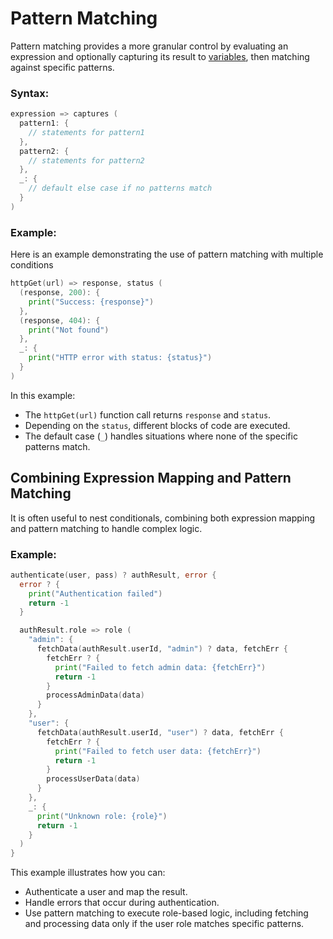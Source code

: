# Pattern Matching

Pattern matching provides a more granular control by evaluating an expression and optionally capturing its result to [variables](variables.md), then matching against specific patterns.

### Syntax:

```go
expression => captures (
  pattern1: {
    // statements for pattern1
  },
  pattern2: {
    // statements for pattern2
  },
  _: {
    // default else case if no patterns match
  }
)
```

### Example:

Here is an example demonstrating the use of pattern matching with multiple conditions

```go
httpGet(url) => response, status (
  (response, 200): {
    print("Success: {response}")
  },
  (response, 404): {
    print("Not found")
  },
  _: {
    print("HTTP error with status: {status}")
  }
)
```

In this example:
- The `httpGet(url)` function call returns `response` and `status`.
- Depending on the `status`, different blocks of code are executed.
- The default case (`_`) handles situations where none of the specific patterns match.

## Combining Expression Mapping and Pattern Matching

It is often useful to nest conditionals, combining both expression mapping and pattern matching to handle complex logic.

### Example:

```go
authenticate(user, pass) ? authResult, error {
  error ? {
    print("Authentication failed")
    return -1
  }

  authResult.role => role (
    "admin": {
      fetchData(authResult.userId, "admin") ? data, fetchErr {
        fetchErr ? {
          print("Failed to fetch admin data: {fetchErr}")
          return -1
        }
        processAdminData(data)
      }
    },
    "user": {
      fetchData(authResult.userId, "user") ? data, fetchErr {
        fetchErr ? {
          print("Failed to fetch user data: {fetchErr}")
          return -1
        }
        processUserData(data)
      }
    },
    _: {
      print("Unknown role: {role}")
      return -1
    }
  )
}
```

This example illustrates how you can:
- Authenticate a user and map the result.
- Handle errors that occur during authentication.
- Use pattern matching to execute role-based logic, including fetching and processing data only if the user role matches specific patterns.
